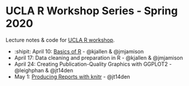 # UCLA R Workshop Series - Spring 2020 

Lecture notes &amp; code for [UCLA R workshop](https://ucla-data-archive.github.io/2020-04-10-ucla/).

* :shipit: April 10: [Basics of R](basics-of-r.html) - @kjallen & @jmjamison
* April 17: Data cleaning and preparation in R - @kjallen & @jmjamison
* April 24: Creating Publication-Quality Graphics with GGPLOT2 - @leighphan & @jt14den
* May 1: [Producing Reports with knitr](04_r-markdown.html) - @jt14den 
